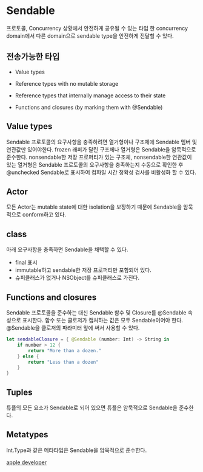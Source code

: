 # Sendable

프로토콜, Concurrency 상황에서 안전하게 공유될 수 있는 타입
한 concurrency domain에서 다른 domain으로 sendable type을 안전하게 전달할 수 있다.

## 전송가능한 타입
- Value types

- Reference types with no mutable storage

- Reference types that internally manage access to their state

- Functions and closures (by marking them with @Sendable)

## Value types
Sendable 프로토콜의 요구사항을 충족하려면 열거형이나 구조체에 Sendable 멤버 및 연관값만 있어야한다.
frozen 래퍼가 달린 구조체나 열거형은 Sendable을 암묵적으로 준수한다.
nonsendable한 저장 프로퍼티가 있는 구조체, nonsendable한 연관값이 있는 열거형은 Sendable 프로토콜의 요구사항을 충족하는지 수동으로 확인한 후 @unchecked Sendable로 표시하여 컴파일 시간 정확성 검사를 비활성화 할 수 있다.

## Actor
모든 Actor는 mutable state에 대한 isolation을 보장하기 때문에 Sendable을 암묵적으로 conform하고 있다.
 
## class
 아래 요구사항을 충족하면 Sendable을 채택할 수 있다.
 - final 표시
 - immutable하고 sendable한 저장 프로퍼티만 포함되어 있다.
 - 슈퍼클래스가 없거나 NSObject를 슈퍼클래스로 가진다.

## Functions and closures
Sendable 프로토콜을 준수하는 대신 Sendable 함수 및 Closure를 @Sendable 속성으로 표시한다. 함수 또는 클로저가 캡처하는 값은 모두 Sendable이어야 한다. 
@Sendable을 클로저의 파라미터 앞에 써서 사용할 수 있다.

```swift
let sendableClosure = { @Sendable (number: Int) -> String in
    if number > 12 {
        return "More than a dozen."
    } else {
        return "Less than a dozen"
    }
}
```

## Tuples
튜플의 모든 요소가 Sendable로 되어 있으면 튜플은 암묵적으로 Sendable을 준수한다.

## Metatypes
Int.Type과 같은 메타타입은 Sendable을 암묵적으로 준수한다.


[apple developer](https://developer.apple.com/documentation/swift/sendable)